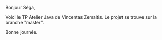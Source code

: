 Bonjour Séga,

Voici le TP Atelier Java de Vincentas Zemaitis. Le projet se trouve sur la branche "master".

Bonne journée.

